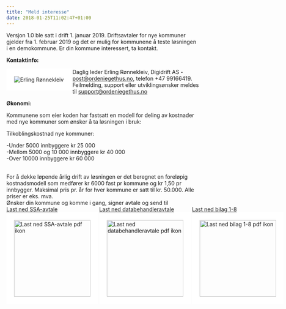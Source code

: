 ```yaml
---
title: "Meld interesse"
date: 2018-01-25T11:02:47+01:00
---
```


Versjon 1.0 ble satt i drift 1. januar 2019. Driftsavtaler for nye kommuner gjelder fra 1. februar 2019 og det er mulig for kommunene å teste løsningen i en demokommune. Er din kommune interessert, ta kontakt.


**Kontaktinfo:** 

<img src ="/images/erling_tkas_small.jpg" align="left" alt="Erling Rønnekleiv" style="border:20px solid white"></img>
Daglig leder Erling Rønnekleiv, Digidrift AS - <post@ordeniegethus.no>, telefon +47 99166419.
<br>
Feilmelding, support eller utviklingsønsker meldes til <support@ordeniegethus.no>


**Økonomi:**

Kommunene som eier koden har fastsatt en modell for deling av kostnader med nye kommuner som ønsker å ta løsningen i bruk:

Tilkoblingskostnad nye kommuner:


-Under 5000 innbyggere kr 25 000 <br>
-Mellom 5000 og 10 000 innbyggere kr 40 000 <br>
-Over 10000 innbyggere kr 60 000 <br>
 
<br>
For å dekke løpende årlig drift av løsningen er det beregnet en foreløpig kostnadsmodell som medfører kr 6000 fast pr kommune og kr 1,50 pr innbygger. Maksimal pris pr. år for hver kommune er satt til kr. 50.000. 
Alle priser er eks. mva. 
<br>
Ønsker din kommune og komme i gang, signer avtale og send til <post@ordeniegethus.no>
<br>
<div style="display: flex; justify-content: space-between">
    <div sryle="display: flex; flex-direction: column"><a href="/images/ssa.pdf" target=_blank><div>Last ned SSA-avtale</div><img width="200px" src ="/images/pdf.png" align="left" alt="Last ned SSA-avtale pdf ikon" style="border:20px solid white"></img></a></div>
    <div sryle="display: flex; flex-direction: column"><a href="/images/Databehandleravtale.pdf" target=_blank><div>Last ned databehandleravtale</div><a/><img width="200px" src ="/images/pdf.png" align="left" alt="Last ned databehandleravtale pdf ikon" style="border:20px solid white"></img></div>
    <div sryle="display: flex; flex-direction: column"><a href="/images/Avtale.pdf" target=_blank><div>Last ned bilag 1-8</div><img width="200px" src ="/images/pdf.png" align="left" alt="Last ned bilag 1-8 pdf ikon" style="border:20px solid white"></img></a></div>
</div>
<br>
<br>



